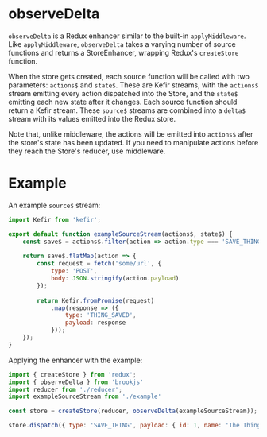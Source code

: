 # observeDelta

`observeDelta` is a Redux enhancer similar to the built-in `applyMiddleware`. Like `applyMiddleware`, `observeDelta` takes a varying number of source functions and returns a StoreEnhancer, wrapping Redux's `createStore` function.

When the store gets created, each source function will be called with two parameters: `actions$` and `state$`. These are Kefir streams, with the `actions$` stream emitting every action dispatched into the Store, and the `state$` emitting each new state after it changes. Each source function should return a Kefir stream. These `source$` streams are combined into a `delta$` stream with its values emitted into the Redux store.

Note that, unlike middleware, the actions will be emitted into `actions$` after the store's state has been updated. If you need to manipulate actions before they reach the Store's reducer, use middleware.

# Example

An example `source$` stream:

```js
import Kefir from 'kefir';

export default function exampleSourceStream(actions$, state$) {
    const save$ = actions$.filter(action => action.type === 'SAVE_THING');
    
    return save$.flatMap(action => {
        const request = fetch('some/url', {
            type: 'POST',
            body: JSON.stringify(action.payload)
        });
        
        return Kefir.fromPromise(request)
            .map(response => ({
                type: 'THING_SAVED',
                payload: response
            }));
    });
}
```

Applying the enhancer with the example:

```js
import { createStore } from 'redux';
import { observeDelta } from 'brookjs'
import reducer from './reducer';
import exampleSourceStream from './example'

const store = createStore(reducer, observeDelta(exampleSourceStream));

store.dispatch({ type: 'SAVE_THING', payload: { id: 1, name: 'The Thing to save' } });
```
